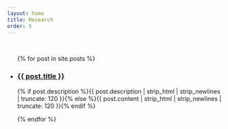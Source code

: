 ```yaml
---
layout: home
title: Research
order: 5
---
```


<br>
  <!-- <h1 class="pageTitle">Research</h1> -->
  <!-- <h1>Research</h1> -->
  
<div id="articles">

  <ul class="posts noList">
    {% for post in site.posts %}
      <li>
      	<!-- <span class="date">{{ post.date | date_to_string }}</span> -->
      	<h3><a href="{{ post.url }}">{{ post.title }}</a></h3>
      	<p class="description">{% if post.description %}{{ post.description  | strip_html | strip_newlines | truncate: 120 }}{% else %}{{ post.content | strip_html | strip_newlines | truncate: 120 }}{% endif %}</p>
      </li>
    {% endfor %}
  </ul>
</div>
